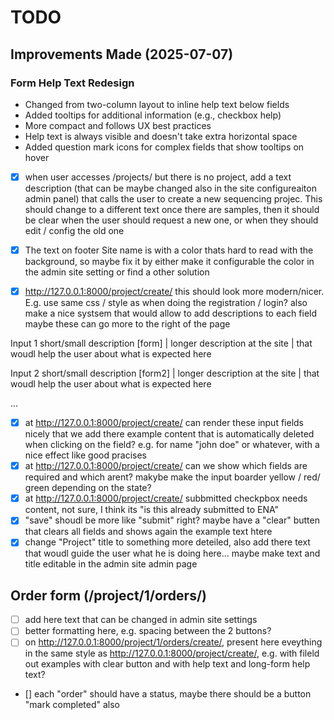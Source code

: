 
# TODO

## Improvements Made (2025-07-07)

### Form Help Text Redesign
- Changed from two-column layout to inline help text below fields
- Added tooltips for additional information (e.g., checkbox help)
- More compact and follows UX best practices
- Help text is always visible and doesn't take extra horizontal space
- Added question mark icons for complex fields that show tooltips on hover

- [x] when user accesses /projects/ but there is no project, add a text description (that can be maybe changed also in the site configureaiton admin panel) that calls the user to create a new sequencing projec. This should change to a different text once there are samples, then it should be clear when the user should request a new one, or when they should edit / config the old one


-[x] The text on footer Site name is with a color thats hard to read with the background, so maybe fix it by either make it configurable the color in the admin site setting or find a other solution
- [x] http://127.0.0.1:8000/project/create/ this should look more modern/nicer. E.g. use same css / style as when doing the registration / login? also make a nice systsem that would allow to add descriptions to each field maybe these can go more to the right of the page 

Input 1
short/small description
[form]                   | longer description at the site 
                         | that woudl help the user about what is expected here

Input 2
short/small description
[form2]                  | longer description at the site 
                         | that woudl help the user about what is expected here

...

- [x] at  http://127.0.0.1:8000/project/create/  can render these input fields nicely that we add there example content that is automatically deleted when clicking on the field? e.g. for name "john doe" or whatever, with a nice effect like good pracises 
- [x] at  http://127.0.0.1:8000/project/create/  can we show which fields are required and which arent? makybe make the input boarder yellow / red/ green depending on the state? 
- [x] at  http://127.0.0.1:8000/project/create/  subbmitted checkpbox needs content, not sure, I think its "is this already submitted to ENA" 
- [x] "save" shoudl be more like "submit" right? maybe have a "clear" butten that clears all fields and shows again the example text htere 
- [x] change "Project" title to something more deteiled, also add there text that woudl guide the user what he is doing here... maybe make text and title editable in the admin site admin page 

## Order form (/project/1/orders/)

- [ ] add here text that can be changed in admin site settings
- [ ] better formatting here, e.g. spacing between the 2 buttons?
- [ ] on http://127.0.0.1:8000/project/1/orders/create/, present here eveything in the same style as http://127.0.0.1:8000/project/create/, e.g. with fileld out examples with clear button and with help text and long-form help text? 
- [] each "order" should have a status, maybe there should be a button "mark completed" also 
